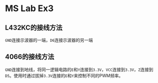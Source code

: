 # MS Lab Ex3

## L432KC的接线方法
`GND`连接示波器的一端，`D6`连接示波器的另一端

## 4066的接线方法
`GND`连接到地线，将同一逻辑电路的`E`和`Y`连接到`3.3V`，`VCC`连接到`3.3V`，`Z`连接到`D5`。使用时通过拔掉`3.3V`连接的`E`和`Y`来控制不同的PWM频率。
